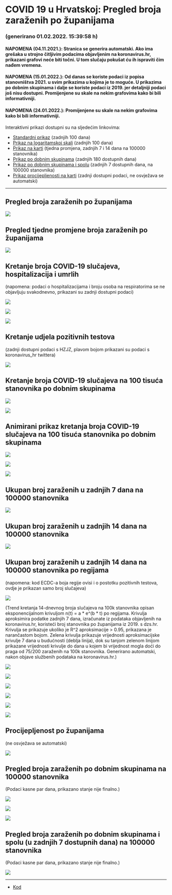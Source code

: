 # COVID 19 u Hrvatskoj: Pregled broja zaraženih po županijama

### (generirano 01.02.2022. 15:39:58 h)

#### NAPOMENA (04.11.2021.): Stranica se generira automatski. Ako ima grešaka u strojno čitljivim podacima objavljenim na koronavirus.hr, prikazani grafovi neće biti točni. U tom slučaju pokušat ću ih ispraviti čim nađem vremena.

#### NAPOMENA (15.01.2022.): Od danas se koriste podaci iz popisa stanovništva 2021. u svim prikazima u kojima je to moguće. U prikazima po dobnim skupinama i dalje se koriste podaci iz 2019. jer detaljniji podaci još nisu dostupni. Promijenjene su skale na nekim grafovima kako bi bili informativniji.

#### NAPOMENA (24.01.2022.): Promijenjene su skale na nekim grafovima kako bi bili informativniji.

Interaktivni prikazi dostupni su na sljedećim linkovima:

- [Standardni prikaz](html/index.html) (zadnjih 100 dana)
- [Prikaz na logaritamskoj skali](html/index_log.html) (zadnjih 100 dana)
- [Prikaz na karti](html/index_map.html) (tjedna promjena, zadnjih 7 i 14 dana na 100000 stanovnika)
- [Prikaz po dobnim skupinama](html/index_per_age.html) (zadnjih 180 dostupnih dana)
- [Prikaz po dobnim skupinama i spolu](html/index_pyramid.html) (zadnjih 7 dostupnih dana, na 100000 stanovnika)
- [Prikaz procijepljenosti na karti](html/index_vaccination.html) (zadnji dostupni podaci, ne osvježava se automatski)

-----

## Pregled broja zaraženih po županijama

![](img/2022_01_31_line_plots.png)

## Pregled tjedne promjene broja zaraženih po županijama

![](img/2022_01_31_map.png)

## Kretanje broja COVID-19 slučajeva, hospitalizacija i umrlih

(napomena: podaci o hospitalizacijama i broju osoba na respiratorima se ne objavljuju svakodnevno, prikazani su zadnji dostupni podaci)

![](img/2022_01_31_cases_hospitalisations_deaths.png)

![](img/2022_01_31_cases_hospitalisations_deaths_log.png)

![](img/2022_01_31_cases_hospitalisations_deaths_log_age.png)

## Kretanje udjela pozitivnih testova

(zadnji dostupni podaci s HZJZ, plavom bojom prikazani su podaci s koronavirus_hr twittera)

![](img/2022_01_31_percentage_positive_tests.png)

## Kretanje broja COVID-19 slučajeva na 100 tisuća stanovnika po dobnim skupinama

![](img/2022_01_31_cases_per_age_group_lines.png)

![](img/2022_01_31_cases_per_age_group_lines_log.png)

## Animirani prikaz kretanja broja COVID-19 slučajeva na 100 tisuća stanovnika po dobnim skupinama

![](img/2022_01_31anim_aug_1200.gif)

![](img/anim_cases_2022_01_31_vs_2020.gif)

![](img/2022_01_31all_counties_dots.png)

## Ukupan broj zaraženih u zadnjih 7 dana na 100000 stanovnika

![](img/2022_01_31_map_7_day_per_100k.png)

## Ukupan broj zaraženih u zadnjih 14 dana na 100000 stanovnika

![](img/2022_01_31_map_14_day_per_100k.png)

## Ukupan broj zaraženih u zadnjih 14 dana na 100000 stanovnika po regijama

(napomena: kod ECDC-a boja regije ovisi i o postotku pozitivnih testova, ovdje je prikazan samo broj slučajeva)

![](img/2022_01_31_map_14_day_per_100k_region.png)

(Trend kretanja 14-dnevnog broja slučajeva na 100k stanovnika opisan eksponencijalnom krivuljom n(t) = a * e^(b * t) po regijama. Krivulja aproksimira podatke zadnjih 7 dana, izračunate iz podataka objavljenih na koronavirus.hr, koristeći broj stanovnika po županijama iz 2019. s dzs.hr. Krivulja se prikazuje ukoliko je R^2 aproksimacije > 0.95, prikazana je narančastom bojom. Zelena krivulja prikazuje vrijednosti aproksimacijske krivulje 7 dana u budućnosti (deblja linija), dok su tanjom zelenom linijom prikazane vrijednosti krivulje do dana u kojem bi vrijednost mogla doći do praga od 75/200 zaraženih na 100k stanovnika. Generirano automatski, nakon objave službenih podataka na koronavirus.hr.)

![](img/2022_01_31_current_Jadranska_Hrvatska.png)

![](img/2022_01_31_current_Panonska_Hrvatska.png)

![](img/2022_01_31_current_Grad_Zagreb.png)

![](img/2022_01_31_current_Sjeverna_Hrvatska.png)

![](img/2022_01_31_current_Republika_Hrvatska.png)

![](img/2022_01_31_cases_hospitalisations_deaths_Republika_Hrvatska.png)

## Procijepljenost po županijama

(ne osvježava se automatski)

![](img/2022_01_31_vaccination.png)

## Pregled broja zaraženih po dobnim skupinama na 100000 stanovnika

(Podaci kasne par dana, prikazano stanje nije finalno.)

![](img/2022_01_31_per_age_group.png)

![](img/2022_01_31_per_age_group_all_0.png)

![](img/2022_01_31_per_age_group_all_1.png)

## Pregled broja zaraženih po dobnim skupinama i spolu (u zadnjih 7 dostupnih dana) na 100000 stanovnika

(Podaci kasne par dana, prikazano stanje nije finalno.)

![](img/2022_01_31_pyramid.png)

-----

- [Kod](https://github.com/ppalasek/covid_plots_croatia)

